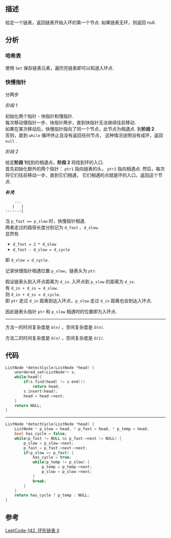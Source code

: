 ## 描述

给定一个链表，返回链表开始入环的第一个节点. 如果链表无环，则返回 null.

## 分析

### 哈希表

使用 `Set` 保存链表元素，遍历完链表即可以知道入环点.

### 快慢指针 

分两步

*阶段 1*

初始化两个指针 - 快指针和慢指针.  
每次移动慢指针一步、快指针两步，直到快指针无法继续往前移动.      
如果在某次移动后，快慢指针指向了同一个节点，此节点为相遇点. 到**阶段 2**.   
否则，直到 `while` 循环终止且没有返回任何节点，
这种情况说明没有成环，返回 `null` .

*阶段 2*

给定**阶段 1**找到的相遇点，**阶段 2** 将找到环的入口.  
首先初始化额外的两个指针： `ptr1` 指向链表的头， `ptr2` 指向相遇点. 
然后，每次将它们往前移动一步，直到它们相遇，
它们相遇的点就是环的入口，返回这个节点.

***补充***
```
    ---
   |   |
-------|
```
当 `p_fast == p_slow` 时，快慢指针相遇.      
两者走过的路径长度分别记为 `d_fast` 、`d_slow`.       
显然有     
* `d_fast = 2 * d_slow`
* `d_fast - d_slow = d_cycle`

即 `d_slow = d_cycle`.

记录快慢指针相遇位置 `p_slow`，链表头为 `ptr`.

假设链表头到入环点距离为 `d_in`. 入环点到 `p_slow` 的距离为 `d_ss`.     
有 `d_in + d_ss = d_slow`.       
则 `d_in + d_ss = d_cycle`.      
即 `ptr` 走过 `d_in` 距离到达入环点，`p_slow` 走过 `d_in` 距离也会到达入环点.

因此链表头指针 `ptr` 和 `p_slow` 相遇时的位置即为入环点.

***

方法一的时间复杂度是 *`O(n)`* ，空间复杂度是 *`O(n)`*.

方法二的时间复杂度是 *`O(n)`* ，空间复杂度是 *`O(1)`*.

## 代码

```cpp
ListNode *detectCycle(ListNode *head) {
    unordered_set<ListNode*> s;
    while(head){
        if(s.find(head) != s.end())
            return head;
        s.insert(head);
        head = head->next;
    }
    return NULL;
}
```

***

```cpp
ListNode *detectCycle(ListNode *head) {
    ListNode * p_slow = head, * p_fast = head, * p_temp = head;
    bool has_cycle = false;
    while(p_fast != NULL && p_fast->next != NULL) {
        p_slow = p_slow->next;
        p_fast = p_fast->next->next;
        if(p_slow == p_fast) {
            has_cycle = true;
            while(p_temp != p_slow) {
                p_temp = p_temp->next;
                p_slow = p_slow->next;
            }
            break;
        }
    }
    return has_cycle ? p_temp : NULL;
}
```

## 参考
[LeetCode-142. 环形链表 II](https://leetcode-cn.com/problems/linked-list-cycle-ii/)